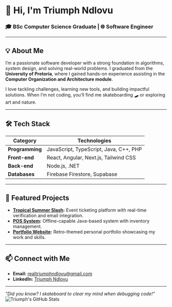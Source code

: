 # 👋 Hi, I'm **Triumph Ndlovu**  
### 🎓 **BSc Computer Science Graduate** | 🌐 **Software Engineer**  

---

## 💡 **About Me**  

I’m a passionate software developer with a strong foundation in algorithms, system design, and solving real-world problems. I graduated from the **University of Pretoria**, where I gained hands-on experience assisting in the **Computer Organization and Architecture module**.  

I love tackling challenges, learning new tools, and building impactful solutions. When I’m not coding, you’ll find me skateboarding 🛹 or exploring art and nature.  

---

## 🛠️ **Tech Stack**  

| **Category**       | **Technologies**                               |  
|--------------------|-----------------------------------------------|  
| **Programming**    | JavaScript, TypeScript, Java, C++, PHP        |  
| **Front-end**      | React, Angular, Next.js, Tailwind CSS         |  
| **Back-end**       | Node.js, .NET                                |  
| **Databases**      | Firebase Firestore, Supabase                 |  

---

## 🌟 **Featured Projects**  

- **[Tropical Summer Slash](#):** Event ticketing platform with real-time verification and email integration.  
- **[POS System](#):** Offline-capable Java-based system with inventory management.  
- **[Portfolio Website](#):** Retro-themed personal portfolio showcasing my work and skills.  

---

## 📫 **Connect with Me**  

- **Email:** [realtriumphndlovu@gmail.com](mailto:realtriumphndlovu@gmail.com)  
- **LinkedIn:** [Triumph Ndlovu](https://linkedin.com/in/triumph-ndlovu-425b73274)  

---

*"Did you know? I skateboard to clear my mind when debugging code!"*  
![Triumph's GitHub Stats](https://github-readme-stats.vercel.app/api?username=TriumphNdlovu&show_icons=true&theme=radical)

